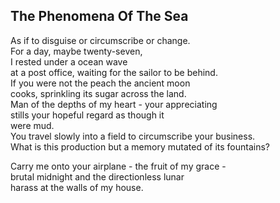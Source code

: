 The Phenomena Of The Sea
------------------------
As if to disguise or circumscribe or change.  
For a day, maybe twenty-seven,  
I rested under a ocean wave  
at a post office, waiting for the sailor to be behind.  
If you were not the peach the ancient moon  
cooks, sprinkling its sugar across the land.  
Man of the depths of my heart - your appreciating  
stills your hopeful regard as though it  
were mud.  
You travel slowly into a field to circumscribe your business.  
What is this production but a memory mutated of its fountains?  
  
Carry me onto your airplane - the fruit of my grace -  
brutal midnight and the directionless lunar  
harass at the walls of my house.  
